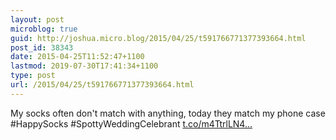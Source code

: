 ```yaml
---
layout: post
microblog: true
guid: http://joshua.micro.blog/2015/04/25/t591766771377393664.html
post_id: 38343
date: 2015-04-25T11:52:47+1100
lastmod: 2019-07-30T17:41:34+1100
type: post
url: /2015/04/25/t591766771377393664.html
---
```

My socks often don't match with anything, today they match my phone case #HappySocks #SpottyWeddingCelebrant [t.co/m4TtrlLN4...](http://t.co/m4TtrlLN4E)
